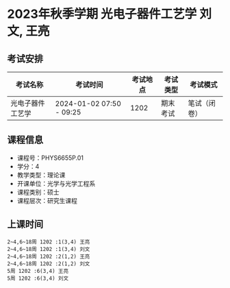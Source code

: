 # 2023年秋季学期 光电子器件工艺学 刘文, 王亮




## 考试安排

| 考试名称 | 考试时间 | 考试地点 | 考试类型 | 考试模式 |
| -------- | -------- | -------- | -------- | -------- |
| 光电子器件工艺学 | 2024-01-02 07:50 - 09:25 | 1202 | 期末考试 | 笔试（闭卷） |





## 课程信息

- 课程号：PHYS6655P.01
- 学分：4
- 教学类型：理论课
- 开课单位：光学与光学工程系
- 课程类别：硕士
- 课程层次：研究生课程

## 上课时间

```
2~4,6~18周 1202 :1(3,4) 王亮
2~4,6~18周 1202 :1(3,4) 刘文
2~4,6~18周 1202 :2(1,2) 王亮
2~4,6~18周 1202 :2(1,2) 刘文
5周 1202 :6(3,4) 王亮
5周 1202 :6(3,4) 刘文
```

